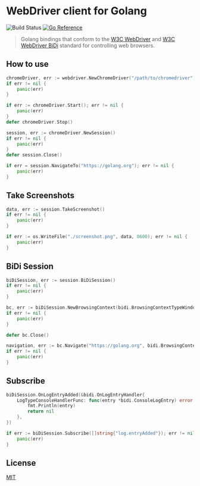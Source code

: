 # WebDriver client for Golang
![Build Status](https://github.com/hupe1980/gowebdriver/workflows/build/badge.svg) 
[![Go Reference](https://pkg.go.dev/badge/github.com/hupe1980/gowebdriver.svg)](https://pkg.go.dev/github.com/hupe1980/gowebdriver)
> Golang bindings that conform to the [W3C WebDriver](https://www.w3.org/TR/webdriver/) and [W3C WebDriver BiDi](https://w3c.github.io/webdriver-bidi/) standard for controlling web browsers.

## How to use
```go
chromeDriver, err := webdriver.NewChromeDriver("/path/to/chromedriver")
if err != nil {
	panic(err)
}

if err := chromeDriver.Start(); err != nil {
	panic(err)
}
defer chromeDriver.Stop()

session, err := chromeDriver.NewSession()
if err != nil {
	panic(err)
}
defer session.Close()

if err = session.NavigateTo("https://golang.org"); err != nil {
	panic(err)
}
```

## Take Screenshots
```go
data, err := session.TakeScreenshot()
if err != nil {
	panic(err)
}

if err := os.WriteFile("./screenshot.png", data, 0600); err != nil {
	panic(err)
}
```

## BiDi Session
```go
biDiSession, err := session.BiDiSession()
if err != nil {
	panic(err)
}

bc, err := biDiSession.NewBrowsingContext(bidi.BrowsingContextTypeWindow, nil)
if err != nil {
	panic(err)
}

defer bc.Close()

navigation, err := bc.Navigate("https://golang.org", bidi.BrowsingContextReadinessStateComplete)
if err != nil {
	panic(err)
}
```

## Subscribe  
```go
biDiSession.OnLogEntryAdded(&bidi.OnLogEntryHandler{
	LogTypeConsoleHandlerFunc: func(entry *bidi.ConsoleLogEntry) error {
		fmt.Println(entry)
		return nil
	},
})

if err := biDiSession.Subscribe([]string{"log.entryAdded"}); err != nil {
	panic(err)
}
```

## License
[MIT](LICENCE)